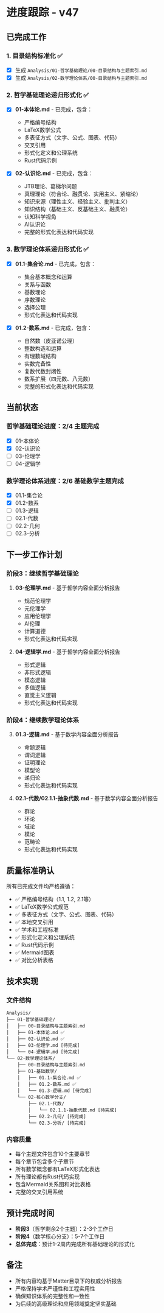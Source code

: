 # 进度跟踪 - v47

## 已完成工作

### 1. 目录结构标准化 ✅

- [x] 生成 `Analysis/01-哲学基础理论/00-目录结构与主题索引.md`
- [x] 生成 `Analysis/02-数学理论体系/00-目录结构与主题索引.md`

### 2. 哲学基础理论递归形式化 ✅

- [x] **01-本体论.md** - 已完成，包含：
  - 严格编号结构
  - LaTeX数学公式
  - 多表征方式（文字、公式、图表、代码）
  - 交叉引用
  - 形式化定义和公理系统
  - Rust代码示例

- [x] **02-认识论.md** - 已完成，包含：
  - JTB理论、葛梯尔问题
  - 真理理论（符合论、融贯论、实用主义、紧缩论）
  - 知识来源（理性主义、经验主义、批判主义）
  - 知识结构（基础主义、反基础主义、融贯论）
  - 认知科学视角
  - AI认识论
  - 完整的形式化表达和代码实现

### 3. 数学理论体系递归形式化 ✅

- [x] **01.1-集合论.md** - 已完成，包含：
  - 集合基本概念和运算
  - 关系与函数
  - 基数理论
  - 序数理论
  - 选择公理
  - 形式化表达和代码实现

- [x] **01.2-数系.md** - 已完成，包含：
  - 自然数（皮亚诺公理）
  - 整数构造和运算
  - 有理数域结构
  - 实数完备性
  - 复数代数封闭性
  - 数系扩展（四元数、八元数）
  - 完整的形式化表达和代码实现

## 当前状态

### 哲学基础理论进度：2/4 主题完成

- [x] 01-本体论
- [x] 02-认识论
- [ ] 03-伦理学
- [ ] 04-逻辑学

### 数学理论体系进度：2/6 基础数学主题完成

- [x] 01.1-集合论
- [x] 01.2-数系
- [ ] 01.3-逻辑
- [ ] 02.1-代数
- [ ] 02.2-几何
- [ ] 02.3-分析

## 下一步工作计划

### 阶段3：继续哲学基础理论

1. **03-伦理学.md** - 基于哲学内容全面分析报告
   - 规范伦理学
   - 元伦理学
   - 应用伦理学
   - AI伦理
   - 计算道德
   - 形式化表达和代码实现

2. **04-逻辑学.md** - 基于哲学内容全面分析报告
   - 形式逻辑
   - 非形式逻辑
   - 模态逻辑
   - 多值逻辑
   - 直觉主义逻辑
   - 形式化表达和代码实现

### 阶段4：继续数学理论体系

3. **01.3-逻辑.md** - 基于数学内容全面分析报告
   - 命题逻辑
   - 谓词逻辑
   - 证明理论
   - 模型论
   - 递归论
   - 形式化表达和代码实现

4. **02.1-代数/02.1.1-抽象代数.md** - 基于数学内容全面分析报告
   - 群论
   - 环论
   - 域论
   - 模论
   - 范畴论
   - 形式化表达和代码实现

## 质量标准确认

所有已完成文件均严格遵循：

- ✅ 严格编号结构（1.1, 1.2, 2.1等）
- ✅ LaTeX数学公式规范
- ✅ 多表征方式（文字、公式、图表、代码）
- ✅ 本地交叉引用
- ✅ 学术和工程标准
- ✅ 形式化定义和公理系统
- ✅ Rust代码示例
- ✅ Mermaid图表
- ✅ 对比分析表格

## 技术实现

### 文件结构

```
Analysis/
├── 01-哲学基础理论/
│   ├── 00-目录结构与主题索引.md
│   ├── 01-本体论.md ✅
│   ├── 02-认识论.md ✅
│   ├── 03-伦理学.md [待完成]
│   └── 04-逻辑学.md [待完成]
└── 02-数学理论体系/
    ├── 00-目录结构与主题索引.md
    ├── 01-基础数学/
    │   ├── 01.1-集合论.md ✅
    │   ├── 01.2-数系.md ✅
    │   └── 01.3-逻辑.md [待完成]
    └── 02-核心数学分支/
        ├── 02.1-代数/
        │   └── 02.1.1-抽象代数.md [待完成]
        ├── 02.2-几何/ [待完成]
        └── 02.3-分析/ [待完成]
```

### 内容质量

- 每个主题文件包含10个主要章节
- 每个章节包含多个子章节
- 所有数学概念都有LaTeX形式化表达
- 所有理论都有Rust代码实现
- 包含Mermaid关系图和对比表格
- 完整的交叉引用系统

## 预计完成时间

- **阶段3**（哲学剩余2个主题）：2-3个工作日
- **阶段4**（数学核心分支）：5-7个工作日
- **总体完成**：预计1-2周内完成所有基础理论的形式化

## 备注

- 所有内容均基于Matter目录下的权威分析报告
- 严格保持学术严谨性和工程实用性
- 确保知识体系的完整性和一致性
- 为后续的高级理论和应用领域奠定坚实基础
